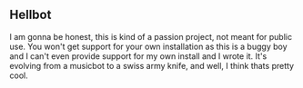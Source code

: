 ## Hellbot
I am gonna be honest, this is kind of a passion project, not meant for public use.
You won't get support for your own installation as this is a buggy boy and I can't even provide support for my own install and I wrote it.
It's evolving from a musicbot to a swiss army knife, and well, I think thats pretty cool.
